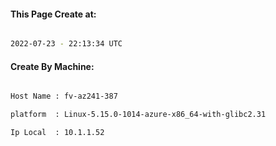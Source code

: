 
   
#### This Page Create at:

```bash

2022-07-23 - 22:13:34 UTC

```

#### Create By Machine:

```bash

Host Name : fv-az241-387

platform  : Linux-5.15.0-1014-azure-x86_64-with-glibc2.31

Ip Local  : 10.1.1.52

```

